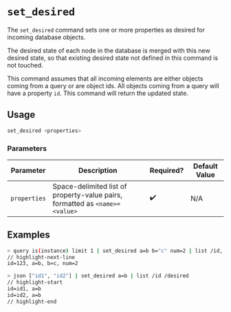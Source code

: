# `set_desired`

The `set_desired` command sets one or more properties as desired for incoming database objects.

The desired state of each node in the database is merged with this new desired state, so that existing desired state not defined in this command is not touched.

This command assumes that all incoming elements are either objects coming from a query or are object ids. All objects coming from a query will have a property `id`. This command will return the updated state.

## Usage

```bash
set_desired <properties>
```

### Parameters

| Parameter    | Description                                                                 | Required? | Default Value |
| ------------ | --------------------------------------------------------------------------- | --------- | ------------- |
| `properties` | Space-delimited list of property-value pairs, formatted as `<name>=<value>` | ✔️        | N/A           |

## Examples

```bash
> query is(instance) limit 1 | set_desired a=b b="c" num=2 | list /id, /desired
// highlight-next-line
​id=123, a=b, b=c, num=2
```

```bash
> json ["id1", "id2"] | set_desired a=b | list /id /desired
// highlight-start
​id=id1, a=b
​id=id2, a=b
// highlight-end
```
